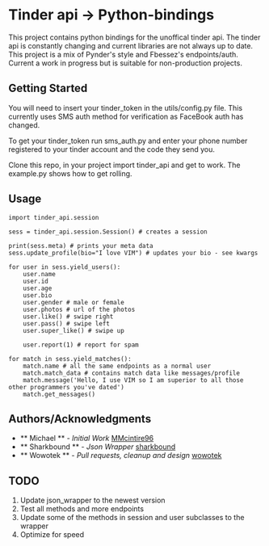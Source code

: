 # Tinder api -> Python-bindings

This project contains python bindings for the unoffical tinder api. The tinder api is constantly changing and current libraries are not always up to date. This project is a mix of Pynder's style and Fbessez's endpoints/auth. Current a work in progress but is suitable for non-production projects.

## Getting Started

You will need to insert your tinder_token in the utils/config.py file. This currently uses SMS auth method for verification as FaceBook auth has changed.

To get your tinder_token run sms_auth.py and enter your phone number registered to your tinder account and the code they send you.

Clone this repo, in your project import tinder_api and get to work. The example.py shows how to get rolling.

## Usage

```
import tinder_api.session

sess = tinder_api.session.Session() # creates a session

print(sess.meta) # prints your meta data
sess.update_profile(bio="I love VIM") # updates your bio - see kwargs

for user in sess.yield_users():
    user.name
    user.id
    user.age
    user.bio
    user.gender # male or female
    user.photos # url of the photos
    user.like() # swipe right
    user.pass() # swipe left
    user.super_like() # swipe up

    user.report(1) # report for spam

for match in sess.yield_matches():
    match.name # all the same endpoints as a normal user
    match.match_data # contains match data like messages/profile
    match.message('Hello, I use VIM so I am superior to all those other programmers you've dated')
    match.get_messages()
```

## Authors/Acknowledgments
* ** Michael ** - *Initial Work* [MMcintire96](https://github.com/MMcintire96)
* ** Sharkbound ** - *Json Wrapper* [sharkbound](https://github.com/sharkbound)
* ** Wowotek ** - *Pull requests, cleanup and design* [wowotek](https://github.com/wowotek)


## TODO

1. Update json_wrapper to the newest version
2. Test all methods and more endpoints
3. Update some of the methods in session and user subclasses to the wrapper
4. Optimize for speed

